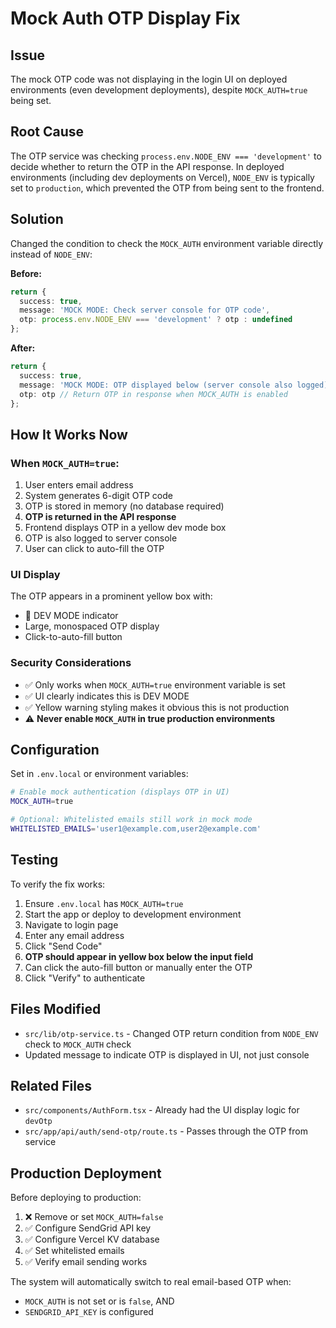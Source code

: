 # Mock Auth OTP Display Fix

## Issue

The mock OTP code was not displaying in the login UI on deployed environments (even development deployments), despite `MOCK_AUTH=true` being set.

## Root Cause

The OTP service was checking `process.env.NODE_ENV === 'development'` to decide whether to return the OTP in the API response. In deployed environments (including dev deployments on Vercel), `NODE_ENV` is typically set to `production`, which prevented the OTP from being sent to the frontend.

## Solution

Changed the condition to check the `MOCK_AUTH` environment variable directly instead of `NODE_ENV`:

**Before:**

```typescript
return {
  success: true,
  message: 'MOCK MODE: Check server console for OTP code',
  otp: process.env.NODE_ENV === 'development' ? otp : undefined
};
```

**After:**

```typescript
return {
  success: true,
  message: 'MOCK MODE: OTP displayed below (server console also logged)',
  otp: otp // Return OTP in response when MOCK_AUTH is enabled
};
```

## How It Works Now

### When `MOCK_AUTH=true`:

1. User enters email address
2. System generates 6-digit OTP code
3. OTP is stored in memory (no database required)
4. **OTP is returned in the API response**
5. Frontend displays OTP in a yellow dev mode box
6. OTP is also logged to server console
7. User can click to auto-fill the OTP

### UI Display

The OTP appears in a prominent yellow box with:

- 🧪 DEV MODE indicator
- Large, monospaced OTP display
- Click-to-auto-fill button

### Security Considerations

- ✅ Only works when `MOCK_AUTH=true` environment variable is set
- ✅ UI clearly indicates this is DEV MODE
- ✅ Yellow warning styling makes it obvious this is not production
- ⚠️ **Never enable `MOCK_AUTH` in true production environments**

## Configuration

Set in `.env.local` or environment variables:

```bash
# Enable mock authentication (displays OTP in UI)
MOCK_AUTH=true

# Optional: Whitelisted emails still work in mock mode
WHITELISTED_EMAILS='user1@example.com,user2@example.com'
```

## Testing

To verify the fix works:

1. Ensure `.env.local` has `MOCK_AUTH=true`
2. Start the app or deploy to development environment
3. Navigate to login page
4. Enter any email address
5. Click "Send Code"
6. **OTP should appear in yellow box below the input field**
7. Can click the auto-fill button or manually enter the OTP
8. Click "Verify" to authenticate

## Files Modified

- `src/lib/otp-service.ts` - Changed OTP return condition from `NODE_ENV` check to `MOCK_AUTH` check
- Updated message to indicate OTP is displayed in UI, not just console

## Related Files

- `src/components/AuthForm.tsx` - Already had the UI display logic for `devOtp`
- `src/app/api/auth/send-otp/route.ts` - Passes through the OTP from service

## Production Deployment

Before deploying to production:

1. ❌ Remove or set `MOCK_AUTH=false`
2. ✅ Configure SendGrid API key
3. ✅ Configure Vercel KV database
4. ✅ Set whitelisted emails
5. ✅ Verify email sending works

The system will automatically switch to real email-based OTP when:

- `MOCK_AUTH` is not set or is `false`, AND
- `SENDGRID_API_KEY` is configured

